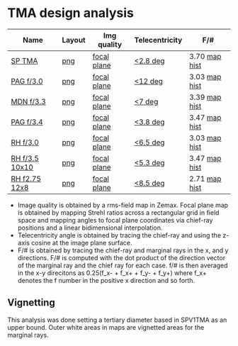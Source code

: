 # TMA design analysis

|Name           |Layout                                           |Img quality                                                   |   Telecentricity                                    |F/#        |
|---            |---                                              |---                                                           |---                                                  |---        |
|[SP TMA](TmaV1_SP)         |[png](TmaV1_SP/layout/3DLayout.png)  |[focal plane](TmaV1_SP/strehls/focal_plane_strehls.png)| [<2.8 deg](TmaV1_SP/chief_ray/chief_ray_angles_map.png)  |3.70 [map](TmaV1_SP/fNumbers/fnumber_av.png) [hist](TmaV1_SP/fNumbers/fnumber_hists.png)          |
|[PAG f/3.0](PAG_F3p0)      |[png](PAG_F3p0/layout/3DLayout.png)  |[focal plane](PAG_F3p0/strehls/focal_plane_strehls.png)  |  [<12 deg](PAG_F3p0/chief_ray/chief_ray_angles_map.png)  |3.03 [map](PAG_F3p0/fNumbers/fnumber_av.png) [hist](PAG_F3p0/fNumbers/fnumber_hists.png)          |
|[MDN f/3.3](MDN_F3p3)      |[png](MDN_F3p3/layout/3DLayout.png)  |[focal plane](MDN_F3p3/strehls/focal_plane_strehls.png)|   [<7 deg](MDN_F3p3/chief_ray/chief_ray_angles_map.png)  |3.39 [map](MDN_F3p3/fNumbers/fnumber_av.png) [hist](MDN_F3p3/fNumbers/fnumber_hists.png)          |
|[PAG f/3.4](PAG_F3p4)      |[png](PAG_F3p4/layout/3DLayout.png)  |[focal plane](PAG_F3p4/strehls/focal_plane_strehls.png)  | [<3.8 deg](PAG_F3p4/chief_ray/chief_ray_angles_map.png)  |3.47 [map](PAG_F3p4/fNumbers/fnumber_av.png) [hist](PAG_F3p4/fNumbers/fnumber_hists.png)          |
|[RH f/3.0](RH_F3p0)        |[png](RH_F3p0/layout/3DLayout.png)   |[focal plane](RH_F3p0/strehls/focal_plane_strehls.png)  | [<6.5 deg](RH_F3p0/chief_ray/chief_ray_angles_map.png)  |3.03 [map](RH_F3p0/fNumbers/fnumber_av.png) [hist](RH_F3p0/fNumbers/fnumber_hists.png)          |
|[RH f/3.5 10x10](RH_TMP_f3p5_10x10) |[png](RH_TMP_f3p5_10x10/layout/3DLayout.png) | [focal plane](RH_TMP_f3p5_10x10/strehls/focal_plane_strehls.png) | [<5.3 deg](RH_TMP_f3p5_10x10/chief_ray/chief_ray_angles_map.png) | 3.47 [map](RH_TMP_f3p5_10x10/fNumbers/fnumber_av.png) [hist](RH_TMP_f3p5_10x10/fNumbers/fnumber_hists.png) |
|[RH f2.75 12x8](RH_TMP_f2p75_12x8) | [png](RH_TMP_f2p75_12x8/layout/3DLayout.png) | [focal plane](RH_TMP_f2p75_12x8/strehls/focal_plane_strehls.png) | [<8.5 deg](RH_TMP_f2p75_12x8/chief_ray/chief_ray_angles_map.png) | 2.71 [map](RH_TMP_f2p75_12x8/fNumbers/fnumber_av.png) [hist](RH_TMP_f2p75_12x8/fNumbers/fnumber_hists.png)



* Image quality is obtained by a rms-field map in Zemax. Focal plane map is obtained by mapping Strehl ratios across a rectangular grid in field space and mapping angles to focal plane coordinates via chief-ray positions and a linear bidimensional interpolation.
* Telecentricity angle is obtained by tracing the chief-ray and using the z-axis cosine at the image plane surface.
* F/# is obtained by tracing the chief-ray and marginal rays in the x, and y directions. F/# is computed with the dot product of the direction vector of the marginal ray and the chief ray for each case. f/# is then averaged in the x-y direcitons as 0.25(f_x- + f_x+ + f_y- + f_y+) where f_x+ denotes the f number in the positive x direction and so forth.

## Vignetting

This analysis was done setting a tertiary diameter based in SPV1TMA as an upper bound. Outer white areas in maps are vignetted areas for the marginal rays.
